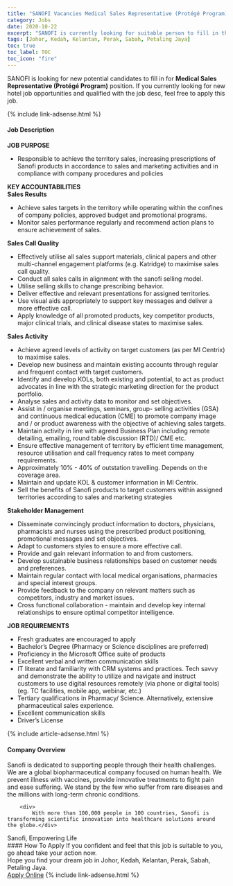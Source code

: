 ```yaml
---
title: "SANOFI Vacancies Medical Sales Representative (Protégé Program)" 
category: Jobs 
date: 2020-10-22 
excerpt: "SANOFI is currently looking for suitable person to fill in the Medical Sales Representative (Protégé Program) which positioned at Johor, Kedah, Kelantan, Perak, Sabah, Petaling Jaya" 
tags: [Johor, Kedah, Kelantan, Perak, Sabah, Petaling Jaya] 
toc: true 
toc_label: TOC 
toc_icon: "fire" 
--- 
```


<p>SANOFI is looking for new potential candidates to fill in for <b>Medical Sales Representative (Protégé Program)</b> position. If you currently looking for new hotel job opportunities and qualified with the job desc, feel free to apply this job.
</p>{% include link-adsense.html %} 
<div><div><h4>Job Description</h4></div><div><div><span><div><div><strong>JOB PURPOSE</strong></div><ul><li>Responsible to achieve the territory sales, increasing prescriptions of Sanofi products in accordance to sales and marketing activities and in compliance with company procedures and policies</li></ul><div><strong>KEY ACCOUNTABILITIES</strong></div><div><strong>Sales Results</strong></div><ul><li>Achieve sales targets in the territory while operating within the confines of company policies, approved budget and promotional programs.</li><li>Monitor sales performance regularly and recommend action plans to ensure achievement of sales.</li></ul><div><strong>Sales Call Quality</strong></div><ul><li>Effectively utilise all sales support materials, clinical papers and other multi-channel engagement platforms (e.g. Katridge) to maximise sales call quality.</li><li>Conduct all sales calls in alignment with the sanofi selling model.</li><li>Utilise selling skills to change prescribing behavior.</li><li>Deliver effective and relevant presentations for assigned territories.</li><li>Use visual aids appropriately to support key messages and deliver a more effective call.</li><li>Apply knowledge of all promoted products, key competitor products, major clinical trials, and clinical disease states to maximise sales.</li></ul><div><strong>Sales Activity</strong></div><ul><li>Achieve agreed levels of activity on target customers (as per MI Centrix) to maximise sales.</li><li>Develop new business and maintain existing accounts through regular and frequent contact with target customers.</li><li>Identify and develop KOLs, both existing and potential, to act as product advocates in line with the strategic marketing direction for the product portfolio.</li><li>Analyse sales and activity data to monitor and set objectives.</li><li>Assist in / organise meetings, seminars, group- selling activities (GSA) and continuous medical education (CME) to promote company image and / or product awareness with the objective of achieving sales targets.</li><li>Maintain activity in line with agreed Business Plan including remote detailing, emailing, round table discussion (RTD)/ CME etc.</li><li>Ensure effective management of territory by efficient time management, resource utilisation and call frequency rates to meet company requirements.</li><li>Approximately 10% - 40% of outstation travelling. Depends on the coverage area.</li><li>Maintain and update KOL &amp; customer information in MI Centrix.</li><li>Sell the benefits of Sanofi products to target customers within assigned territories according to sales and marketing strategies</li></ul><div><strong>Stakeholder Management</strong></div><ul><li>Disseminate convincingly product information to doctors, physicians, pharmacists and nurses using the prescribed product positioning, promotional messages and set objectives.</li><li>Adapt to customers styles to ensure a more effective call.</li><li>Provide and gain relevant information to and from customers.</li><li>Develop sustainable business relationships based on customer needs and preferences.</li><li>Maintain regular contact with local medical organisations, pharmacies and special interest groups.</li><li>Provide feedback to the company on relevant matters such as competitors, industry and market issues.</li><li>Cross functional collaboration - maintain and develop key internal relationships to ensure optimal competitor intelligence.</li></ul><div><strong>JOB REQUIREMENTS</strong></div><ul><li>Fresh graduates are encouraged to apply</li><li>Bachelor&#8217;s Degree (Pharmacy or Science disciplines are preferred)</li><li>Proficiency in the Microsoft Office suite of products</li><li>Excellent verbal and written communication skills</li><li>IT literate and familiarity with CRM systems and practices. Tech savvy and demonstrate the ability to utilize and navigate and instruct customers to use digital resources remotely (via phone or digital tools) (eg. TC facilities, mobile app, webinar, etc.)</li><li>Tertiary qualifications in Pharmacy/ Science. Alternatively, extensive pharmaceutical sales experience.</li><li>Excellent communication skills</li><li>Driver&#8217;s License</li></ul></div></span></div></div></div> 
{% include article-adsense.html %} 
<div><div><h4>Company Overview</h4></div><div><div><span><div><div>
<div>
		Sanofi is dedicated to supporting people through their health challenges. We are a global biopharmaceutical company focused on human health. We prevent illness with vaccines, provide innovative treatments to fight pain and ease suffering. We stand by the few who suffer from rare diseases and the millions with long-term chronic conditions.
		
		<div>
			With more than 100,000 people in 100 countries, Sanofi is transforming scientific innovation into healthcare solutions around the globe.</div>
<div>
			Sanofi, Empowering Life</div>
</div>
</div></div></span></div></div></div> 
#### How To Apply 
If you confident and feel that this job is suitable to you, go ahead take your action now. <br/> 
Hope you find your dream job in Johor, Kedah, Kelantan, Perak, Sabah, Petaling Jaya. <br/> 
<a href="https://www.jobstreet.com.my/en/job/medical-sales-representative-protégé-program-4410097?jobId=jobstreet-my-job-4410097" class="btn btn--info" target="_blank" rel="nofollow noopenner">Apply Online</a> 
{% include link-adsense.html %} 